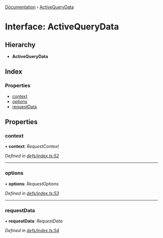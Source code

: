 [Documentation](../README.md) › [ActiveQueryData](activequerydata.md)

# Interface: ActiveQueryData

## Hierarchy

* **ActiveQueryData**

## Index

### Properties

* [context](activequerydata.md#context)
* [options](activequerydata.md#options)
* [requestData](activequerydata.md#requestdata)

## Properties

###  context

• **context**: *RequestContext*

*Defined in [defs/index.ts:52](https://github.com/badbatch/graphql-box/blob/1c5407ab/packages/client/src/defs/index.ts#L52)*

___

###  options

• **options**: *RequestOptions*

*Defined in [defs/index.ts:53](https://github.com/badbatch/graphql-box/blob/1c5407ab/packages/client/src/defs/index.ts#L53)*

___

###  requestData

• **requestData**: *RequestData*

*Defined in [defs/index.ts:54](https://github.com/badbatch/graphql-box/blob/1c5407ab/packages/client/src/defs/index.ts#L54)*
